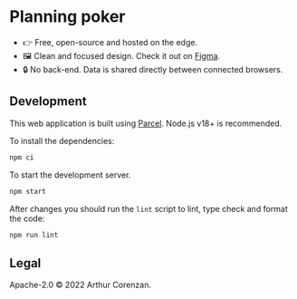 # Planning poker

- 👉 Free, open-source and hosted on the edge.
- 🖼️ Clean and focused design. Check it out on [Figma](https://www.figma.com/file/XhgXti6IjO5nrFVCA2hs0G).
- 🔒 No back-end. Data is shared directly between connected browsers.

## Development

This web application is built using [Parcel](https://parceljs.org). Node.js v18+ is recommended.

To install the dependencies:

```sh
npm ci
```

To start the development server.

```sh
npm start
```

After changes you should run the `lint` script to lint, type check and format the code:

```sh
npm run lint
```

## Legal

Apache-2.0 © 2022 Arthur Corenzan.
